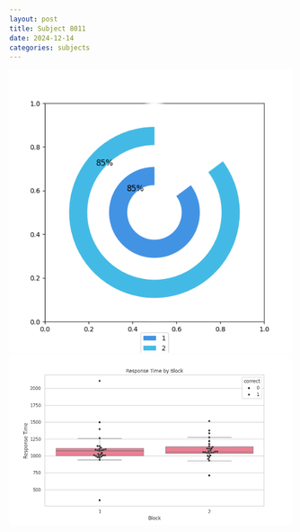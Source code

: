 ```yaml
---
layout: post
title: Subject 8011
date: 2024-12-14
categories: subjects
---
```


![](data/8011/run-3/8011__acc_test.png)
![](data/8011/run-3/8011_rt.png)
